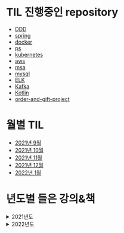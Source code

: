 # TIL 진행중인 repository
- [DDD](https://github.com/sinkyoungdeok/DDD)
- [spring](https://github.com/sinkyoungdeok/spring)
- [docker](https://github.com/sinkyoungdeok/docker)
- [ps](https://github.com/sinkyoungdeok/ps)
- [kubernetes](https://github.com/sinkyoungdeok/kubernetes)
- [aws](https://github.com/sinkyoungdeok/aws)
- [msa](https://github.com/sinkyoungdeok/msa)
- [mysql](https://github.com/sinkyoungdeok/mysql)
- [ELK](https://github.com/sinkyoungdeok/ELK)
- [Kafka](https://github.com/sinkyoungdeok/kafka)
- [Kotlin](https://github.com/sinkyoungdeok/kotlin)
- [order-and-gift-project](https://github.com/sinkyoungdeok/order-and-gift-project)


# 월별 TIL
- [2021년 9월](./2021-09)
- [2021년 10월](./2021-10) 
- [2021년 11월](./2021-11)
- [2021년 12월](./2021-12)
- [2022년 1월](./2022-1)

# 년도별 들은 강의&책

<details><summary>2021년도</summary>

## 2021년도
1. 모든 개발자를 위한 HTTP 웹 기본 지식 / 김영한 강사님 (2021.6.25 ~ 2021.6.27) 
2. 스프링 핵심 원리 - 기본편 / 김영한 강사님 (2021.6.28 ~ 2021.7.5)
3. 스프링 MVC 1편 - 백엔드 웹 개발 핵심 기술 / 김영한 강사님 (2021.7.6 ~ 2021.7.27)
4. 자바 ORM 표준 JPA 프로그래밍 - 기본편 / 김영한 강사님 (2021.7.28 ~ 2021.9.13)
5. 초보를 위한 도커 안내서 / subicura 강사님 (2021.8.22 ~ 2021.8.30)
6. 실전! 스프링 부트와 JPA 활용1 - 웹 애플리케이션 개발 / 김영한 강사님 (2021.9.13 ~ 2021.9.19)
7. 실전! 스프링 부트와 JPA 활용2 - API 개발과 성능 최적화 / 김영한 강사님 (2021.9.19 ~ 2021.9.21)
8. 실전! 스프링 데이터 JPA / 김영한 강사님 (2021.9.21 ~ 2021.9.22)
9. 실전! Querydsl / 김영한 강사님 (2021.9.22 ~ 2021.9.26)
10. DDD-START / 책 (2021.9.16 ~ 2021.10.18)
11. aws 강의실 / 유튜브 (2021.10.6 ~ 2021.11.16)
12. 생활코딩 - Route53 / 생활코딩 유튜브 (2021.11.17 ~ 2021.11.17)
13. 스프링 핵심 원리 - 고급편 / 김영한 강사님 (2021.11.1 ~ 2021.11.18)
14. ELK 스택 으로 데이터 분석 / 허민석 강사님 (2021.11.19 ~ 2021.11.28)
15. 아파치 카프카 for beginners / 데브원영 강사님 (2021.11.29 ~ 2021.12.6)
16. Spring Boot JWT Tutorial / 정은구 강사님 (2021.12.2 ~ 2021.12.2)
17. The Red : 비즈니스 성공을 위한 Java/Spring 기반 서비스 개발과 MSA 구축 / 이희창 강사님 (2021.12.4 ~ 2021.2021.12.8)
18. 새차원의 코틀린 / 새차원 강사님 (2021.12.16 ~ 2021.12.19)
19. Kotlin으로 개발하는 Spring Boot Web MVC / 예상국 강사님 (2021.12.20 ~ 2021.12.23)
20. 새차원의 코루틴 / 새차원 강사님 (2021.12.20 ~ 2021.12.26)
21. 코틀린 마이크로서비스 개발 / 책 (2021.12.29 ~ 2021.1.2)

</details>

<details><summary>2022년도</summary>

## 2022년도
1. RxJava 리액티브 프로그래밍 / 책 (2022.1.2 ~ 2022.1.8)
2. 스프링 인 액션 / 책 (2022.1.9 ~ )

</details>
